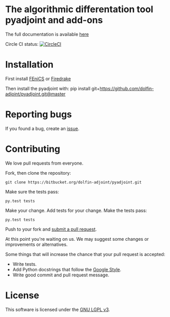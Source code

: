 # The algorithmic differentation tool pyadjoint and add-ons

The full documentation is available [here](http://pyadjoint.readthedocs.io)

Circle CI status: [![CircleCI](https://circleci.com/gh/dolfin-adjoint/pyadjoint.svg?style=svg)](https://circleci.com/gh/dolfin-adjoint/pyadjoint)

# Installation
First install [FEniCS](http://fenicsproject.org) or [Firedrake](http://firedrakeproject.org)

Then install the pyadjoint with:
    pip install git+https://github.com/dolfin-adjoint/pyadjoint.git@master

# Reporting bugs

If you found a bug, create an [issue].

[issue]: https://github.com/dolfin-adjoint/pyadjoint/issues/new

# Contributing

We love pull requests from everyone. 

Fork, then clone the repository:

    git clone https://bitbucket.org/dolfin-adjoint/pyadjoint.git

Make sure the tests pass:

    py.test tests

Make your change. Add tests for your change. Make the tests pass:

    py.test tests

Push to your fork and [submit a pull request][pr].

[pr]: https://github.com/dolfin-adjoint/pyadjoint/pulls

At this point you're waiting on us. We may suggest
some changes or improvements or alternatives.

Some things that will increase the chance that your pull request is accepted:

* Write tests.
* Add Python docstrings that follow the [Google Style][style].
* Write good commit and pull request message.

[style]: http://sphinxcontrib-napoleon.readthedocs.io/en/latest/example_google.html

# License
This software is licensed under the [GNU LGPL v3][license].

[license]: https://github.com/dolfin-adjoint/pyadjoint/raw/master/LICENSE
